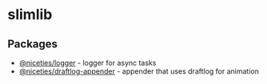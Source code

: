 # slimlib

## Packages

- [@niceties/logger](./logger/README.md) - logger for async tasks
- [@niceties/draftlog-appender](./draftlog-appender/README.md) - appender that uses draftlog for animation
